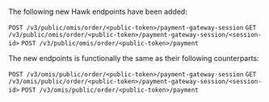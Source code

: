 The following new Hawk endpoints have been added:

`POST /v3/public/omis/order/<public-token>/payment-gateway-session`
`GET /v3/public/omis/order/<public-token>/payment-gateway-session/<session-id>` 
`POST /v3/public/omis/order/<public-token>/payment`

The new endpoints is functionally the same as their following counterparts:

`POST /v3/omis/public/order/<public-token>/payment-gateway-session`
`GET /v3/omis/public/order/<public-token>/payment-gateway-session/<session-id>` 
`POST /v3/omis/public/order/<public-token>/payment`
